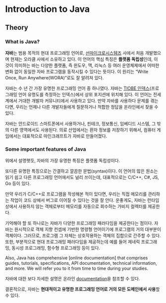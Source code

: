 # Introduction to Java

## Theory

### What is Java?

**자바**는 범용 목적의 현대 프로그래밍 언어로, [선마이크로시스템즈](https://en.wikipedia.org/wiki/Sun_Microsystems) 사에서 처음 개발했으며 현재는 오라클 사에서 소유하고 있다. 이 언어의 핵심 특징은 **플랫폼 독립성**인데, 이것이 의미하는 바는 다양한 플랫폼, 즉 윈도우, 맥, 리눅스 등 여러 운영체제에서 어떠한 변화 없이 동일한 자바 프로그램을 동작시킬 수 있다는 뜻이다. 이 원리는 “Write Once, Run Anywhere(WORA)”로도 잘 알려져 있다.

자바는 수 년 간 가장 유명한 프로그래밍 언어 중 하나였다. 자바는 [TIOBE 인덱스](https://www.tiobe.com/tiobe-index/)(프로그래밍 언어 유명도를 측정하는 인덱스)에서 상위 포지션에 위치해 있다. 이 언어는 전세계에서 거대한 개발자 커뮤니티에서 사용하고 있다. 만약 자바를 사용하다 문제를 겪는다면, 우리는 언제나 다른 개발자들에게 질문하거나 적합한 정답을 온라인에서 찾을 수 있다.

자바는 안드로이드 스마트폰에서 사용하거나, 핀테크, 정보통신, 임베디드 시스템, 그 밖의 다른 영역에서도 사용된다. 의료 산업에서는 환자 정보를 저장하기 위해서, 컴퓨터 게임에서는 대표적으로 마인크래프트가 자바로 만들어졌다.

### Some important features of Java

위에서 설명햇듯, 자바의 가장 유명한 특징은 플랫폼 독립성이다.

또다른 유명한 특징으로는 간결하고 깔끔한 문법(syntax)이다. 이 언어의 많은 원소는 읽기 쉽고 다른 프로그래밍 언어에서도 널리 쓰이는데, 대표적으로는 C/C++, C#, JS, Go 등이 있다.

만약 우리가 C/C++로 프로그램을 작성해본 적이 있다면, 우리는 직접 메모리를 관리하는 작업이 코드 상에서 버그로 이어질 수 있다는 것을 잘 안다. 운좋게도, 자바는 런타임 상에서 사용하지 않는 객체로부터 메모리를 자동으로 회수하는 가비지 컬렉터를 제공한다.

기억해야 할 또 하나로는 자바가 다양한 프로그래밍 패러다임을 제공한다는 점이다. 자바는 원시적으로 객체 지향 컨셉에 기반한 명령형 언어이기에 프로그램의 거의 대부분이 객체이다. 그러므로, 프로그램 그 자체는 상호작용하는 객체의 집합으로 간주할 수 있다. 또한, 부분적으로 현대 프로그래밍 패러다임을 제공하는데 예를 들어 제네릭 프로그래밍, 동시성 프로그래밍, 함수형 프로그래밍 등이 있다.

Also, Java has comprehensive [online documentation] that comprises guides, tutorials, specifications, API documentation, technical information, and more. We will refer you to it from time to time during your studies.

자바에 대한 보다 자세한 설명은 온라인 [documentation](https://docs.oracle.com/en/java/javase/11/)을 참조할 수 있다.

결론적으로, 자바는 **현대적이고 유명한 프로그래밍 언어로 거의 모든 도메인에서 사용**할 수 있다.